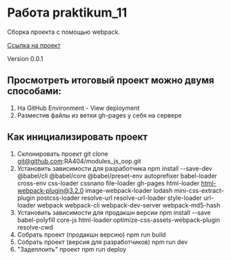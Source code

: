 # Работа praktikum_11

Сборка проекта с помощью webpack.

[Ссылка на проект](https://github.com/batolser/praktikum_11_1.git)

Version 0.0.1

## Просмотреть итоговый проект можно двумя способами:

1. На GitHub Environment - View deployment
2. Разместив файлы из ветки gh-pages у себя на сервере

## Как инициализировать проект

1. Склонировать проект
git clone git@github.com:RA404/modules_js_oop.git
2. Установить зависимости для разработчика
npm install --save-dev @babel/cli @babel/core @babel/preset-env autoprefixer babel-loader cross-env css-loader cssnano file-loader gh-pages html-loader html-webpack-plugin@3.2.0 image-webpack-loader lodash mini-css-extract-plugin postcss-loader resolve-url resolve-url-loader style-loader url-loader webpack webpack-cli webpack-dev-server webpack-md5-hash
3. Установить зависимости для продакшн версии
npm install --save babel-polyfill core-js html-loader optimize-css-assets-webpack-plugin resolve-cwd
4. Собрать проект (продакшн версию)
npm run build
5. Собрать проект (версия для разработчиков)
npm run dev
5. "Задеплоить" проект
npm run deploy

